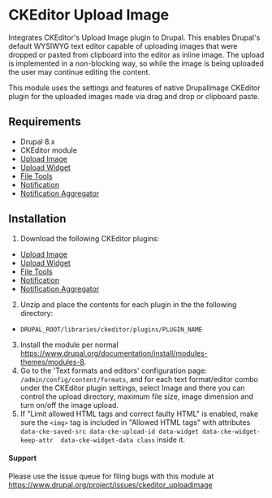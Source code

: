 # CKEditor Upload Image

Integrates CKEditor's Upload Image plugin to Drupal. This enables Drupal's
default WYSIWYG text editor capable of uploading images that were dropped or 
pasted from clipboard into the editor as inline image. The upload is 
implemented in a non-blocking way, so while the image is being uploaded the user 
may continue editing the content.
 
This module uses the settings and features of native DrupalImage CKEditor plugin
for the uploaded images made via drag and drop or clipboard paste.

## Requirements
* Drupal 8.x
* CKEditor module
* [Upload Image](http://ckeditor.com/addon/uploadimage)
* [Upload Widget](http://ckeditor.com/addon/uploadwidget)
* [File Tools](http://ckeditor.com/addon/filetools)
* [Notification](http://ckeditor.com/addon/notification)
* [Notification Aggregator](http://ckeditor.com/addon/notificationaggregator)

## Installation
1. Download the following CKEditor plugins:
  * [Upload Image](http://ckeditor.com/addon/uploadimage)
  * [Upload Widget](http://ckeditor.com/addon/uploadwidget)
  * [File Tools](http://ckeditor.com/addon/filetools)
  * [Notification](http://ckeditor.com/addon/notification)
  * [Notification Aggregator](http://ckeditor.com/addon/notificationaggregator)
2. Unzip and place the contents for each plugin in the the following directory:
  * `DRUPAL_ROOT/libraries/ckeditor/plugins/PLUGIN_NAME`
3. Install the module per normal 
https://www.drupal.org/documentation/install/modules-themes/modules-8.
4. Go to the 'Text formats and editors' configuration page: 
`/admin/config/content/formats`, and for each text format/editor combo under the
CKEditor plugin settings, select Image and there you can control the upload
directory, maximum file size, image dimension and turn on/off the image upload.
5. If "Limit allowed HTML tags and correct faulty HTML" is enabled, make sure 
the `<img>` tag is included in "Allowed HTML tags" with attributes 
`data-cke-saved-src data-cke-upload-id data-widget data-cke-widget-keep-attr 
data-cke-widget-data class` inside it.

#### Support
Please use the issue queue for filing bugs with this module at
https://www.drupal.org/project/issues/ckeditor_uploadimage